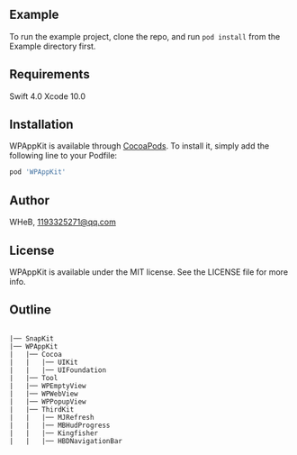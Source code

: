 
## Example

To run the example project, clone the repo, and run `pod install` from the Example directory first.

## Requirements

Swift 4.0
Xcode 10.0

## Installation

WPAppKit is available through [CocoaPods](https://cocoapods.org). To install
it, simply add the following line to your Podfile:

```ruby
pod 'WPAppKit'
```

## Author

WHeB, 1193325271@qq.com

## License

WPAppKit is available under the MIT license. See the LICENSE file for more info.


## Outline
```

|── SnapKit
|── WPAppKit 			
|   |── Cocoa                        
|   |   |── UIKit                        
|   |   |── UIFoundation                          
|   |── Tool                        
|   |── WPEmptyView                           
|   |── WPWebView                                                                  
|   |── WPPopupView                                           
|   |── ThirdKit                              
|   |   |── MJRefresh                              
|   |   |── MBHudProgress                              
|   |   |── Kingfisher                           
|   |   |── HBDNavigationBar                           



```


